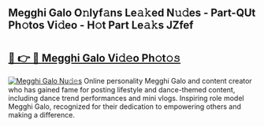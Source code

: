 ## Megghi Galo O𝚗lyf𝚊ns Le𝚊𝚔ed N𝚞𝚍es - Part-QUt Ph𝚘tos Vi𝚍eo - H𝚘t Part Le𝚊𝚔s JZfef

# <h2><a href="http://hf5b7nz.feru.top/?c=Megghi+Galo">🔗 👉 🔴 Megghi Galo Vi𝚍𝚎o Ph𝚘t𝚘𝚜</a></h2>

[![Megghi Galo Nu𝚍𝚎s](https://i.imgur.com/0TWrTi3.gif)](http://hf5b7nz.feru.top/?c=Megghi+Galo)
Online personality Megghi Galo and content creator who has gained fame for posting lifestyle and dance-themed content, including dance trend performances and mini vlogs. Inspiring role model Megghi Galo, recognized for their dedication to empowering others and making a difference. 
